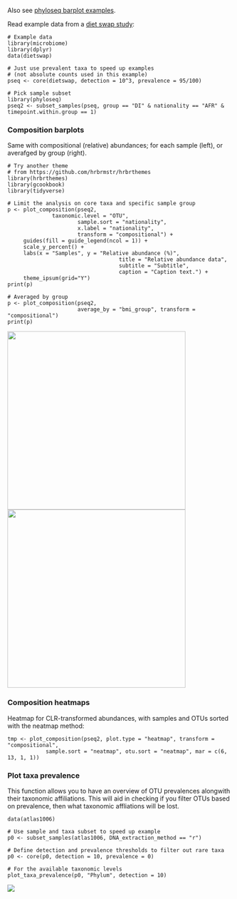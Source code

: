 <!--
  %\VignetteEngine{knitr::rmarkdown}
  %\VignetteIndexEntry{microbiome tutorial - composition}
  %\usepackage[utf8]{inputenc}
  %\VignetteEncoding{UTF-8}  
-->

Also see [phyloseq barplot
examples](http://joey711.github.io/phyloseq/plot_bar-examples.html).

Read example data from a [diet swap
study](http://dx.doi.org/10.1038/ncomms7342):

    # Example data
    library(microbiome)
    library(dplyr)
    data(dietswap)

    # Just use prevalent taxa to speed up examples
    # (not absolute counts used in this example)
    pseq <- core(dietswap, detection = 10^3, prevalence = 95/100)

    # Pick sample subset
    library(phyloseq)
    pseq2 <- subset_samples(pseq, group == "DI" & nationality == "AFR" & timepoint.within.group == 1)

### Composition barplots

Same with compositional (relative) abundances; for each sample (left),
or averafged by group (right).

    # Try another theme
    # from https://github.com/hrbrmstr/hrbrthemes
    library(hrbrthemes)
    library(gcookbook)
    library(tidyverse)

    # Limit the analysis on core taxa and specific sample group
    p <- plot_composition(pseq2,
                  taxonomic.level = "OTU",
                          sample.sort = "nationality",
                          x.label = "nationality",
                          transform = "compositional") +
         guides(fill = guide_legend(ncol = 1)) +
         scale_y_percent() +
         labs(x = "Samples", y = "Relative abundance (%)",
                                       title = "Relative abundance data",
                                       subtitle = "Subtitle",
                                       caption = "Caption text.") + 
         theme_ipsum(grid="Y")
    print(p)  

    # Averaged by group
    p <- plot_composition(pseq2,
                          average_by = "bmi_group", transform = "compositional")
    print(p)

<img src="Composition_files/figure-markdown_strict/composition-example4b-1.png" width="400px" /><img src="Composition_files/figure-markdown_strict/composition-example4b-2.png" width="400px" />

### Composition heatmaps

Heatmap for CLR-transformed abundances, with samples and OTUs sorted
with the neatmap method:

    tmp <- plot_composition(pseq2, plot.type = "heatmap", transform = "compositional", 
                sample.sort = "neatmap", otu.sort = "neatmap", mar = c(6, 13, 1, 1))

### Plot taxa prevalence

This function allows you to have an overview of OTU prevalences
alongwith their taxonomic affiliations. This will aid in checking if you
filter OTUs based on prevalence, then what taxonomic affliations will be
lost.

    data(atlas1006)

    # Use sample and taxa subset to speed up example
    p0 <- subset_samples(atlas1006, DNA_extraction_method == "r")

    # Define detection and prevalence thresholds to filter out rare taxa
    p0 <- core(p0, detection = 10, prevalence = 0)

    # For the available taxonomic levels
    plot_taxa_prevalence(p0, "Phylum", detection = 10)

![](Composition_files/figure-markdown_strict/plot_prev-1.png)
